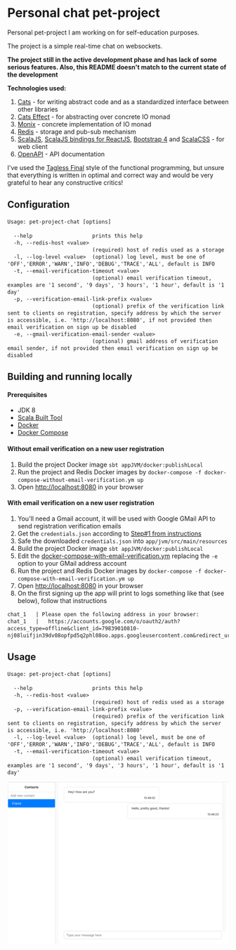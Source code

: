 # Personal chat pet-project

Personal pet-project I am working on for self-education purposes.

The project is a simple real-time chat on websockets.

**The project still in the active development phase and has lack of some serious features. Also, this README doesn't match to the current state of the development**

**Technologies used:**
1. [Cats](https://typelevel.org/cats/) - for writing abstract code and as a standardized interface between other libraries
2. [Cats Effect](https://typelevel.org/cats-effect/) - for abstracting over concrete IO monad
3. [Monix](https://monix.io) - concrete implementation of IO monad
4. [Redis](https://redis.io) - storage and pub-sub mechanism
5. [ScalaJS](http://scala-js.org/), [ScalaJS bindings for ReactJS](https://github.com/japgolly/scalajs-react), [Bootstrap 4](https://getbootstrap.com) and [ScalaCSS](https://github.com/japgolly/scalacss) - for web client
6. [OpenAPI](https://swagger.io) - API documentation

I've used the [Tagless Final](https://www.becompany.ch/en/blog/2018/06/21/tagless-final) style of the functional programming, but unsure that everything is written in optimal and correct way and would be very grateful to hear any constructive critics!

## Configuration
```
Usage: pet-project-chat [options]

  --help                   prints this help
  -h, --redis-host <value>
                           (required) host of redis used as a storage
  -l, --log-level <value>  (optional) log level, must be one of 'OFF','ERROR','WARN','INFO','DEBUG','TRACE','ALL', default is INFO
  -t, --email-verification-timeout <value>
                           (optional) email verification timeout, examples are '1 second', '9 days', '3 hours', '1 hour', default is '1 day'
  -p, --verification-email-link-prefix <value>
                           (optional) prefix of the verification link sent to clients on registration, specify address by which the server is accessible, i.e. 'http://localhost:8080', if not provided then email verification on sign up be disabled
  -e, --gmail-verification-email-sender <value>
                           (optional) gmail address of verification email sender, if not provided then email verification on sign up be disabled
```

## Building and running locally

#### Prerequisites
* JDK 8
* [Scala Built Tool](https://www.scala-sbt.org)
* [Docker](https://www.docker.com) 
* [Docker Compose](https://docs.docker.com/compose/) 

#### Without email verification on a new user registration
1. Build the project Docker image `sbt appJVM/docker:publishLocal`
2. Run the project and Redis Docker images by `docker-compose -f docker-compose-without-email-verification.ym up`
3. Open [http://localhost:8080](http://localhost:8080) in your browser

#### With email verification on a new user registration
1. You'll need a Gmail account, it will be used with Google GMail API to send registration verification emails
2. Get the `credentials.json` according to [Step#1 from instructions](https://developers.google.com/gmail/api/quickstart/java)
3. Safe the downloaded `credentials.json` into `app/jvm/src/main/resources`
4. Build the project Docker image `sbt appJVM/docker:publishLocal`
5. Edit the [docker-compose-with-email-verification.ym](/docker-compose-with-email-verification.yml) replacing the `-e` option to your GMail address account
6. Run the project and Redis Docker images by `docker-compose -f docker-compose-with-email-verification.ym up`
7. Open [http://localhost:8080](http://localhost:8080) in your browser
8. On the first signing up the app will print to logs something like that (see below), follow that instructions
```
chat_1   | Please open the following address in your browser:
chat_1   |   https://accounts.google.com/o/oauth2/auth?access_type=offline&client_id=79839010810-nj08luifjin39dv08opfpd5q2phl08oo.apps.googleusercontent.com&redirect_uri=http://localhost:8888/Callback&response_type=code&scope=https://www.googleapis.com/auth/gmail.send
```

## Usage
```
Usage: pet-project-chat [options]

  --help                   prints this help
  -h, --redis-host <value>
                           (required) host of redis used as a storage
  -p, --verification-email-link-prefix <value>
                           (required) prefix of the verification link sent to clients on registration, specify address by which the server is accessible, i.e. 'http://localhost:8080'
  -l, --log-level <value>  (optional) log level, must be one of 'OFF','ERROR','WARN','INFO','DEBUG','TRACE','ALL', default is INFO
  -t, --email-verification-timeout <value>
                           (optional) email verification timeout, examples are '1 second', '9 days', '3 hours', '1 hour', default is '1 day'
```

![Web UI](/webui.png)